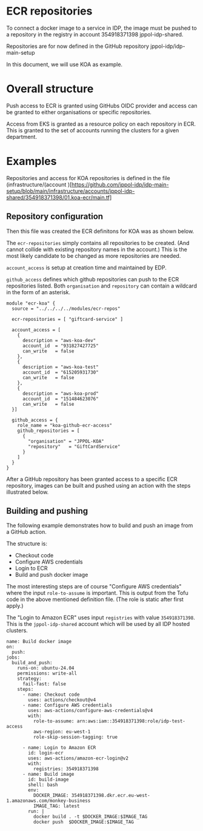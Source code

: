 # ECR repositories

To connect a docker image to a service in IDP, the image must 
be pushed to a repository in the registry in account 354918371398 
jppol-idp-shared. 

Repositories are for now defined in the GitHub repository jppol-idp/idp-main-setup

In this document, we will use KOA as example. 

# Overall structure 
Push access to ECR is granted  using GitHubs OIDC provider and access can be granted to 
either organisations or specific repositories. 

Access from EKS is granted as a resource policy on each repository in ECR. This is granted 
to the set of accounts running the clusters for a given department. 

# Examples 
Repositories and access for KOA repositories is defined in the file 
(infrastructure/(account )[https://github.com/jppol-idp/idp-main-setup/blob/main/infrastructure/accounts/jppol-idp-shared/354918371398/01.koa-ecr/main.tf]

## Repository configuration

Then this file was created the ECR definitons for KOA was as shown below. 

The `ecr-repositories` simply contains all repositories to be created. (And cannot 
collide with existing repository names in the account.) This is the most likely
candidate to be changed as more repositories are needed.

`account_access` is setup at creation time and maintained by EDP. 

`github_access` defines which github repositories can push to the ECR repositories 
listed. Both `organisation` and `repository` can contain a wildcard in the form of an asterisk. 

```
module "ecr-koa" {
  source = "../../../../modules/ecr-repos"

  ecr-repositories = [ "giftcard-service" ]

  account_access = [
    {
      description = "aws-koa-dev"
      account_id  = "931827427725"
      can_write   = false
    },
    {
      description = "aws-koa-test"
      account_id  = "615205931730"
      can_write   = false
    },
    {
      description = "aws-koa-prod"
      account_id  = "151484623076"
      can_write   = false
  }]

  github_access = {
    role_name = "koa-github-ecr-access"
    github_repositories = [
      {
        "organisation" = "JPPOL-KOA"
        "repository"   = "GiftCardService"
      }
    ]
  }
}
```

After a GitHub repository has been granted access to a specific ECR repository, 
images can be built and pushed using an action with the steps illustrated below. 


## Building and pushing 
The following example demonstrates how to build and push an image from a GitHub action. 

The structure is: 
- Checkout code
- Configure AWS credentials
- Login to ECR
- Build and push docker image

The most interesting steps are of course "Configure AWS credentials" where the input 
`role-to-assume` is important. This is output from the Tofu code in the above mentioned 
definition file. (The role is static after first apply.)

The "Login to Amazon ECR" uses input `registries` with value `354918371398`. This is the `jppol-idp-shared`
account which will be used by all IDP hosted clusters. 

```
name: Build docker image
on:
  push:
jobs:
  build_and_push:
    runs-on: ubuntu-24.04
    permissions: write-all
    strategy:
      fail-fast: false
    steps:
      - name: Checkout code
        uses: actions/checkout@v4
      - name: Configure AWS credentials
        uses: aws-actions/configure-aws-credentials@v4
        with:
          role-to-assume: arn:aws:iam::354918371398:role/idp-test-access
          aws-region: eu-west-1
          role-skip-session-tagging: true

      - name: Login to Amazon ECR
        id: login-ecr
        uses: aws-actions/amazon-ecr-login@v2
        with:
          registries: 354918371398
      - name: Build image
        id: build-image
        shell: bash
        env:
          DOCKER_IMAGE: 354918371398.dkr.ecr.eu-west-1.amazonaws.com/monkey-business
          IMAGE_TAG: latest
        run: |
          docker build . -t $DOCKER_IMAGE:$IMAGE_TAG
          docker push  $DOCKER_IMAGE:$IMAGE_TAG
```
